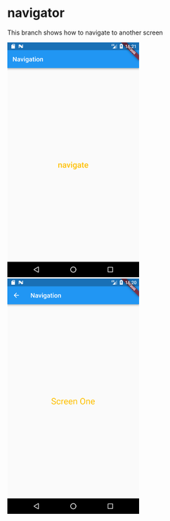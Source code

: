 # navigator

This branch shows how to navigate to another screen

<div>
<img src="/images/image2.png" width="300">
<img src="/images/image1.png" width="300">
</div>